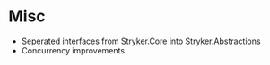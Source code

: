 # Misc

- Seperated interfaces from Stryker.Core into Stryker.Abstractions
- Concurrency improvements